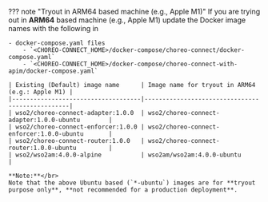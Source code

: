 
??? note "Tryout in ARM64 based machine (e.g., Apple M1)"
    If you are trying out in **ARM64** based machine (e.g., Apple M1) update the Docker image names with the following in

    - docker-compose.yaml files
        - `<CHOREO-CONNECT_HOME>/docker-compose/choreo-connect/docker-compose.yaml`
        - `<CHOREO-CONNECT_HOME>/docker-compose/choreo-connect-with-apim/docker-compose.yaml`
    
    | Existing (Default) image name      | Image name for tryout in ARM64 (e.g.: Apple M1) |
    |------------------------------------|-------------------------------------------------|
    | wso2/choreo-connect-adapter:1.0.0  | wso2/choreo-connect-adapter:1.0.0-ubuntu        |
    | wso2/choreo-connect-enforcer:1.0.0 | wso2/choreo-connect-enforcer:1.0.0-ubuntu       |
    | wso2/choreo-connect-router:1.0.0   | wso2/choreo-connect-router:1.0.0-ubuntu         |
    | wso2/wso2am:4.0.0-alpine           | wso2am/wso2am:4.0.0-ubuntu                      |

    **Note:**</br>
    Note that the above Ubuntu based (`*-ubuntu`) images are for **tryout purpose only**, **not recommended for a production deployment**.
